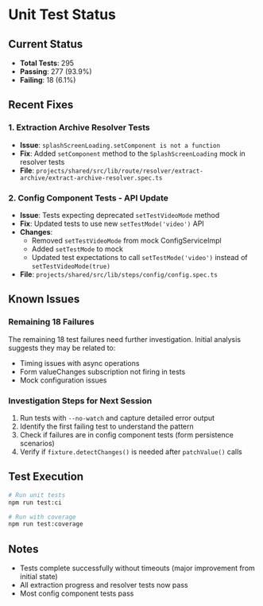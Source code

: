 # Unit Test Status

## Current Status
- **Total Tests**: 295
- **Passing**: 277 (93.9%)
- **Failing**: 18 (6.1%)

## Recent Fixes

### 1. Extraction Archive Resolver Tests
- **Issue**: `splashScreenLoading.setComponent is not a function`
- **Fix**: Added `setComponent` method to the `SplashScreenLoading` mock in resolver tests
- **File**: `projects/shared/src/lib/route/resolver/extract-archive/extract-archive-resolver.spec.ts`

### 2. Config Component Tests - API Update
- **Issue**: Tests expecting deprecated `setTestVideoMode` method
- **Fix**: Updated tests to use new `setTestMode('video')` API
- **Changes**:
  - Removed `setTestVideoMode` from mock ConfigServiceImpl
  - Added `setTestMode` to mock
  - Updated test expectations to call `setTestMode('video')` instead of `setTestVideoMode(true)`
- **File**: `projects/shared/src/lib/steps/config/config.spec.ts`

## Known Issues

### Remaining 18 Failures
The remaining 18 test failures need further investigation. Initial analysis suggests they may be related to:
- Timing issues with async operations
- Form valueChanges subscription not firing in tests
- Mock configuration issues

### Investigation Steps for Next Session
1. Run tests with `--no-watch` and capture detailed error output
2. Identify the first failing test to understand the pattern
3. Check if failures are in config component tests (form persistence scenarios)
4. Verify if `fixture.detectChanges()` is needed after `patchValue()` calls

## Test Execution
```bash
# Run unit tests
npm run test:ci

# Run with coverage
npm run test:coverage
```

## Notes
- Tests complete successfully without timeouts (major improvement from initial state)
- All extraction progress and resolver tests now pass
- Most config component tests pass
